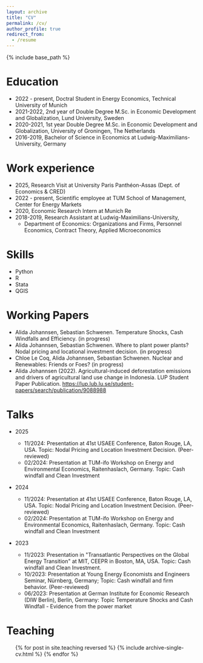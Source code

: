 ```yaml
---
layout: archive
title: "CV"
permalink: /cv/
author_profile: true
redirect_from:
  - /resume
---
```


{% include base_path %}

Education
======
* 2022 - present,  Doctral Student in Energy Economics, Technical University of Munich
* 2021-2022, 2nd year of Double Degree M.Sc. in Economic Development and Globalization, Lund University, Sweden 
* 2020-2021, 1st year Double Degree M.Sc. in Economic Development and Globalization, University of Groningen, The Netherlands 
* 2016-2019, Bachelor of Science in Economics at Ludwig-Maximilians-University, Germany

Work experience
======
* 2025,  Research Visit at University Paris Panthéon-Assas (Dept. of Economics & CRED) 
* 2022 - present, Scientific employee at TUM School of Management, Center for Energy Markets
* 2020, Economic Research Intern at Munich Re
* 2018-2019, Research Assistant at Ludwig-Maximilians-University,
    * Department of Economics: Organizations and Firms, Personnel Economics, Contract Theory, Applied Microeconomics 
  
Skills
======
* Python
* R
* Stata
* QGIS
  

Working Papers
======

* Alida Johannsen, Sebastian Schwenen. Temperature Shocks, Cash Windfalls and Efficiency. (in progress)
* Alida Johannsen, Sebastian Schwenen. Where to plant power plants? Nodal pricing and locational investment decision. (in progress)
* Chloe Le Coq, Alida Johannsen, Sebastian Schwenen. Nuclear and Renewables: Friends or Foes? (in progress)
* Alida Johannsen (2022). Agricultural-induced deforestation emissions and drivers of agricultural land use change in Indonesia. LUP Student Paper Publication. https://lup.lub.lu.se/student-papers/search/publication/9088988 
  
  
Talks
======

* 2025
  * 11/2024: Presentation at 41st USAEE Conference, Baton Rouge, LA, USA. Topic: Nodal Pricing and Location Investment Decision. (Peer-reviewed)
  * 02/2024: Presentation at TUM-ifo Workshop on Energy and Environmental Economics, Raitenhaslach, Germany. Topic: Cash windfall and Clean Investment
* 2024
  * 11/2024: Presentation at 41st USAEE Conference, Baton Rouge, LA, USA. Topic: Nodal Pricing and Location Investment Decision. (Peer-reviewed)
  * 02/2024: Presentation at TUM-ifo Workshop on Energy and Environmental Economics, Raitenhaslach, Germany. Topic: Cash windfall and Clean Investment

* 2023
  * 11/2023: Presentation in "Transatlantic Perspectives on the Global Energy Transition" at MIT, CEEPR in Boston, MA, USA. Topic: Cash windfall and Clean Investment.
  * 10/2023: Presentation at Young Energy Economists and Engineers Seminar, Nürnberg, Germany; Topic: Cash windfall and firm behavior. (Peer-reviewed)
  * 06/2023: Presentation at German Institute for Economic Research (DIW Berlin), Berlin, Germany: Topic Temperature Shocks and Cash Windfall - Evidence from the power market
  
Teaching
======
  <ul>{% for post in site.teaching reversed %}
    {% include archive-single-cv.html %}
  {% endfor %}</ul>
  
